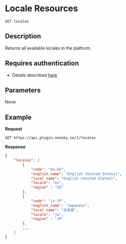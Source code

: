 # Locale Resources

    GET locales

## Description
Returns all available locales in the platform.


## Requires authentication
* Details described [here](/README.md#authentication)


## Parameters
None


## Example
**Request**

    GET https://api.plugin.onesky.io/1/locales

**Response**
``` json
{
    "locales": [
        {
            "code": "en-US",
            "english_name": "English (United States)",
            "local_name": "English (United States)",
            "locale": "en",
            "region" : "US"
        },
        {
            "code": "ja-JP",
            "english_name": "Japanese",
            "local_name": "日本語",
            "locale": "ja",
            "region" : "JP"
        },
        ...
    ]
}
```
